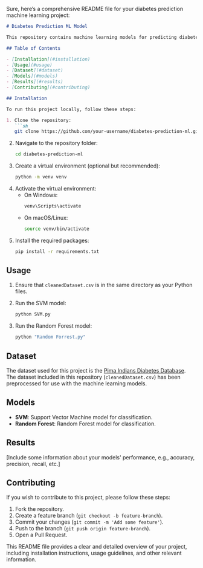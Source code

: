 Sure, here’s a comprehensive README file for your diabetes prediction machine learning project:

```markdown
# Diabetes Prediction ML Model

This repository contains machine learning models for predicting diabetes using Support Vector Machine (SVM) and Random Forest algorithms. The project utilizes the Pima Indians Diabetes Dataset to explore and compare the performance of these two models in predicting diabetes based on various medical predictor variables.

## Table of Contents

- [Installation](#installation)
- [Usage](#usage)
- [Dataset](#dataset)
- [Models](#models)
- [Results](#results)
- [Contributing](#contributing)

## Installation

To run this project locally, follow these steps:

1. Clone the repository:
   ```sh
   git clone https://github.com/your-username/diabetes-prediction-ml.git
   ```
2. Navigate to the repository folder:
   ```sh
   cd diabetes-prediction-ml
   ```
3. Create a virtual environment (optional but recommended):
   ```sh
   python -m venv venv
   ```
4. Activate the virtual environment:
   - On Windows:
     ```sh
     venv\Scripts\activate
     ```
   - On macOS/Linux:
     ```sh
     source venv/bin/activate
     ```
5. Install the required packages:
   ```sh
   pip install -r requirements.txt
   ```

## Usage

1. Ensure that `cleanedDataset.csv` is in the same directory as your Python files.

2. Run the SVM model:
   ```sh
   python SVM.py
   ```

3. Run the Random Forest model:
   ```sh
   python "Random Forrest.py"
   ```

## Dataset

The dataset used for this project is the [Pima Indians Diabetes Database](https://www.kaggle.com/uciml/pima-indians-diabetes-database). The dataset included in this repository (`cleanedDataset.csv`) has been preprocessed for use with the machine learning models.

## Models

- **SVM**: Support Vector Machine model for classification.
- **Random Forest**: Random Forest model for classification.

## Results

[Include some information about your models' performance, e.g., accuracy, precision, recall, etc.]

## Contributing

If you wish to contribute to this project, please follow these steps:

1. Fork the repository.
2. Create a feature branch (`git checkout -b feature-branch`).
3. Commit your changes (`git commit -m 'Add some feature'`).
4. Push to the branch (`git push origin feature-branch`).
5. Open a Pull Request.


This README file provides a clear and detailed overview of your project, including installation instructions, usage guidelines, and other relevant information.
